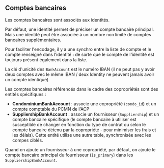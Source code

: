 ## Comptes bancaires

Les comptes bancaires sont associés aux identités.


Par défaut, une identité permet de préciser un compte bancaire principal. Mais une identité peut être associée à un nombre non limité de comptes bancaires supplémentaires.

Pour faciliter l'encodage, il y a une synchro entre la liste de compte et le compte renseigné dans l'identité : de sorte que le compte de l'identité est toujours présent également dans la liste.



La clé d'unicité des `BankAccount` est le numéro IBAN (il ne peut pas y avoir deux comptes avec le même IBAN / deux Identity ne peuvent jamais avoir un compte identique).

Les comptes bancaires référencés dans le cadre des copropriétés sont des entités spécifiques :

* **CondominiumBankAccount** : associe une copropriété (`condo_id`) et un compte comptable du PCMN de l'ACP
* **SuppliershipBankAccount** : associe un fournisseur (`Suppliership`) et un compte bancaire spécifique (le compte bancaire à utiliser est susceptible de changer en fonction du type de contrat ou selon le compte bancaire détenu par la copropriété - pour minimiser les frais et les délais). Cette entité utilise une autre table, synchronisée avec les compes ciblés.

Quand on ajoute un fournisseur à une copropriété, par défaut, on ajoute le compte bancaire principal du fournisseur (`is_primary`) dans les `SuppliershipBankAccount`.
